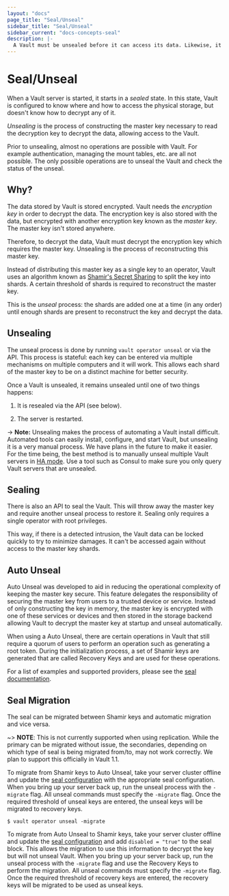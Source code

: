 ```yaml
---
layout: "docs"
page_title: "Seal/Unseal"
sidebar_title: "Seal/Unseal"
sidebar_current: "docs-concepts-seal"
description: |-
  A Vault must be unsealed before it can access its data. Likewise, it can be sealed to lock it down.
---
```


# Seal/Unseal

When a Vault server is started, it starts in a _sealed_ state. In this
state, Vault is configured to know where and how to access the physical
storage, but doesn't know how to decrypt any of it.

_Unsealing_ is the process of constructing the master key necessary to
read the decryption key to decrypt the data, allowing access to the Vault.

Prior to unsealing, almost no operations are possible with Vault. For
example authentication, managing the mount tables, etc. are all not possible.
The only possible operations are to unseal the Vault and check the status
of the unseal.

## Why?

The data stored by Vault is stored encrypted. Vault needs the
_encryption key_ in order to decrypt the data. The encryption key is
also stored with the data, but encrypted with another encryption key
known as the _master key_. The master key isn't stored anywhere.

Therefore, to decrypt the data, Vault must decrypt the encryption key
which requires the master key. Unsealing is the process of reconstructing
this master key.

Instead of distributing this master key as a single key to an operator,
Vault uses an algorithm known as
[Shamir's Secret Sharing](https://en.wikipedia.org/wiki/Shamir%27s_Secret_Sharing)
to split the key into shards. A certain threshold of shards is required to
reconstruct the master key.

This is the _unseal_ process: the shards are added one at a time (in any
order) until enough shards are present to reconstruct the key and
decrypt the data.

## Unsealing

The unseal process is done by running `vault operator unseal` or via the API.
This process is stateful: each key can be entered via multiple mechanisms
on multiple computers and it will work. This allows each shard of the master
key to be on a distinct machine for better security.

Once a Vault is unsealed, it remains unsealed until one of two things happens:

  1. It is resealed via the API (see below).

  2. The server is restarted.

-> **Note:** Unsealing makes the process of automating a Vault install
difficult. Automated tools can easily install, configure, and start Vault,
but unsealing it is a very manual process. We have plans in the future to
make it easier. For the time being, the best method is to manually unseal
multiple Vault servers in [HA mode](/docs/concepts/ha.html). Use a tool such
as Consul to make sure you only query Vault servers that are unsealed.

## Sealing

There is also an API to seal the Vault. This will throw away the master
key and require another unseal process to restore it. Sealing only requires
a single operator with root privileges.

This way, if there is a detected intrusion, the Vault data can be locked
quickly to try to minimize damages. It can't be accessed again without
access to the master key shards.

## Auto Unseal

Auto Unseal was developed to aid in reducing the operational complexity of 
keeping the master key secure.  This feature delegates the responsibility of 
securing the master key from users to a trusted device or service.  Instead of 
only constructing the key in memory, the master key is encrypted with one of 
these services or devices and then stored in the storage backend allowing Vault 
to decrypt the master key at startup and unseal automatically. 

When using a Auto Unseal, there are certain operations in Vault that still
require a quorum of users to perform an operation such as generating a root token. 
During the initialization process, a set of Shamir keys are generated that are called 
Recovery Keys and are used for these operations.

For a list of examples and supported providers, please see the
[seal documentation](/docs/configuration/seal/index.html).

## Seal Migration

The seal can be migrated between Shamir keys and automatic migration and vice versa.

  ~> **NOTE**: This is not currently supported when using replication. While
  the primary can be migrated without issue, the secondaries, depending on
  which type of seal is being migrated from/to, may not work correctly. We plan
  to support this officially in Vault 1.1.

To migrate from Shamir keys to Auto Unseal, take your server cluster offline and update
the [seal configuration](/docs/configuration/seal/index.html) with the appropriate seal
configuration.  When you bring up your server back up, run the unseal process with the
`-migrate` flag.  All unseal commands must specify the `-migrate` flag.  Once the
required threshold of unseal keys are entered, the unseal keys will be migrated to 
recovery keys.

```
$ vault operator unseal -migrate
```

To migrate from Auto Unseal to Shamir keys, take your server cluster offline and update
the [seal configuration](/docs/configuration/seal/index.html) and add `disabled = "true"`
to the seal block.  This allows the migration to use this information to decrypt the key
but will not unseal Vault.  When you bring up your server back up, run the unseal process 
with the `-migrate` flag and use the Recovery Keys to perform the migration.  All unseal 
commands must specify the `-migrate` flag.  Once the required threshold of recovery keys
are entered, the recovery keys will be migrated to be used as unseal keys.
